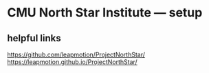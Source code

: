 # CMU North Star Institute — setup

## helpful links
https://github.com/leapmotion/ProjectNorthStar/
https://leapmotion.github.io/ProjectNorthStar/

